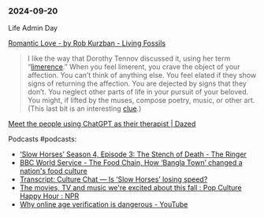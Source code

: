 ### 2024-09-20

Life Admin Day

[Romantic Love - by Rob Kurzban - Living Fossils](https://thelivingfossils.substack.com/p/romantic-love)

> I like the way that Dorothy Tennov discussed it, using her term “[limerence](https://www.amazon.com/Love-Limerence-Experience-Being/dp/0812862864).” When you feel limerent, you crave the object of your affection. You can’t think of anything else. You feel elated if they show signs of returning the affection. You are dejected by signs that they don’t. You neglect other parts of life in your pursuit of your beloved. You might, if lifted by the muses, compose poetry, music, or other art. (This last bit is an interesting [clue](https://www.amazon.com/MATING-MIND-EVOLUTION-NATURE-Uncorrected/dp/0434882704).)

[Meet the people using ChatGPT as their therapist | Dazed](https://www.dazeddigital.com/life-culture/article/64662/1/meet-the-people-using-chatgpt-as-their-therapist-client-ai-tech)

Podcasts #podcasts:
- [‘Slow Horses’ Season 4, Episode 3: The Stench of Death - The Ringer](https://www.theringer.com/2024/9/18/24248430/slow-horses-season-4-episode-3-recap-apple-tv)
- [BBC World Service - The Food Chain, How ‘Bangla Town’ changed a nation's food culture](https://www.bbc.co.uk/programmes/w3ct5xn9)
- [Transcript: Culture Chat — Is ‘Slow Horses’ losing speed?](https://www.ft.com/content/a9a51133-e679-4459-b6bc-f5754b33f692)
- [The movies, TV and music we're excited about this fall : Pop Culture Happy Hour : NPR](https://www.npr.org/2024/09/18/1200121031/the-movies-tv-and-music-were-excited-about-this-fall)
- [Why online age verification is dangerous - YouTube](https://www.youtube.com/watch?v=N7L-ndUh6j8)